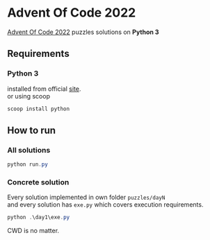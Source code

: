 # Advent Of Code 2022

[Advent Of Code 2022](https://adventofcode.com/2022) puzzles solutions on **Python 3**

## Requirements

### Python 3

installed from official [site](https://www.python.org/downloads/).  
or using scoop

```powershell
scoop install python
```

## How to run

### All solutions

```powershell
python run.py
```

### Concrete solution

Every solution implemented in own folder `puzzles/dayN`  
and every solution has `exe.py` which covers execution requirements.

```powershell
python .\day1\exe.py
```

CWD is no matter.
